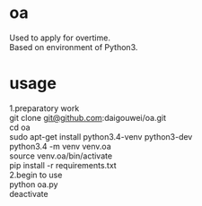 # oa
Used to apply for overtime.  
Based on environment of Python3.

# usage
1.preparatory work  
git clone git@github.com:daigouwei/oa.git  
cd oa  
sudo apt-get install python3.4-venv python3-dev  
python3.4 -m venv venv.oa  
source venv.oa/bin/activate  
pip install -r requirements.txt  
2.begin to use  
python oa.py  
deactivate  
